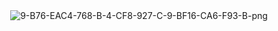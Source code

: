 <center>
<img src="https://i.ibb.co/rZkpwJQ/9-B76-EAC4-768-B-4-CF8-927-C-9-BF16-CA6-F93-B-png.png" alt="9-B76-EAC4-768-B-4-CF8-927-C-9-BF16-CA6-F93-B-png" border="0">
</center>
